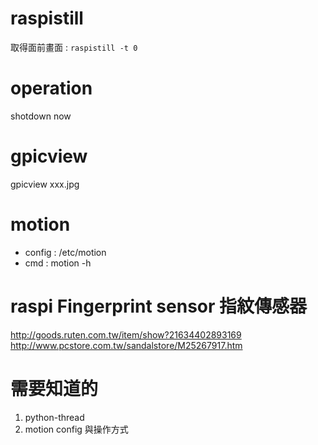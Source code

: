 # raspistill
取得面前畫面 : `raspistill -t 0`

# operation
shotdown now

# gpicview
gpicview xxx.jpg

# motion

- config : /etc/motion
- cmd : motion -h

# raspi Fingerprint sensor 指紋傳感器
http://goods.ruten.com.tw/item/show?21634402893169
http://www.pcstore.com.tw/sandalstore/M25267917.htm

# 需要知道的

1. python-thread
2. motion config 與操作方式